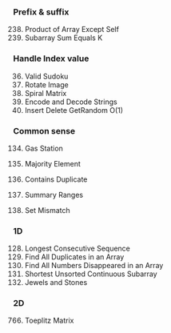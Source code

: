 ### Prefix & suffix
238. Product of Array Except Self
560. Subarray Sum Equals K


### Handle Index value
36. Valid Sudoku
48. Rotate Image
54. Spiral Matrix
271. Encode and Decode Strings
380. Insert Delete GetRandom O(1)


### Common sense
134. Gas Station





169. Majority Element
217. Contains Duplicate
228. Summary Ranges
645. Set Mismatch
### 1D
128. Longest Consecutive Sequence
442. Find All Duplicates in an Array
448. Find All Numbers Disappeared in an Array
581. Shortest Unsorted Continuous Subarray
771. Jewels and Stones

### 2D 

766. Toeplitz Matrix

